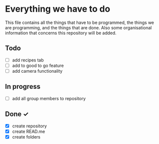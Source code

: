 # Everything we have to do
This file contains all the things that have to be programmed, the things we are programming, and the things that are done.
Also some organisational information that concerns this repository will be added.
## Todo
- [ ] add recipes tab
- [ ] add to good to go feature
- [ ] add camera functionality
## In progress
- [ ] add all group members to repository
## Done ✓
- [x] create repository
- [x] create READ.me
- [x] create folders